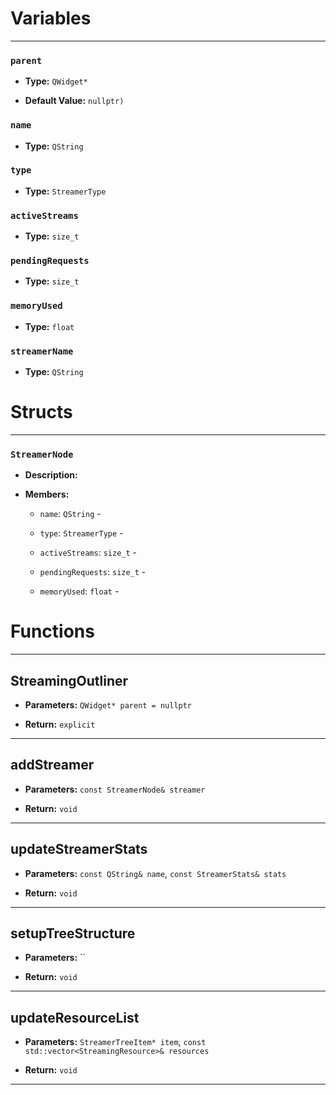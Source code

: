 
# Variables
---

### `parent`

- **Type:** `QWidget*`

- **Default Value:** `nullptr)`



### `name`

- **Type:** `QString`



### `type`

- **Type:** `StreamerType`



### `activeStreams`

- **Type:** `size_t`



### `pendingRequests`

- **Type:** `size_t`



### `memoryUsed`

- **Type:** `float`



### `streamerName`

- **Type:** `QString`




# Structs
---

### `StreamerNode`

- **Description:** 

- **Members:**

  - `name`: `QString` - 

  - `type`: `StreamerType` - 

  - `activeStreams`: `size_t` - 

  - `pendingRequests`: `size_t` - 

  - `memoryUsed`: `float` - 




# Functions
---

## StreamingOutliner



- **Parameters:** `QWidget* parent = nullptr`

- **Return:** `explicit`

---

## addStreamer



- **Parameters:** `const StreamerNode& streamer`

- **Return:** `void`

---

## updateStreamerStats



- **Parameters:** `const QString& name`, `const StreamerStats& stats`

- **Return:** `void`

---

## setupTreeStructure



- **Parameters:** ``

- **Return:** `void`

---

## updateResourceList



- **Parameters:** `StreamerTreeItem* item`, `const std::vector<StreamingResource>& resources`

- **Return:** `void`

---
